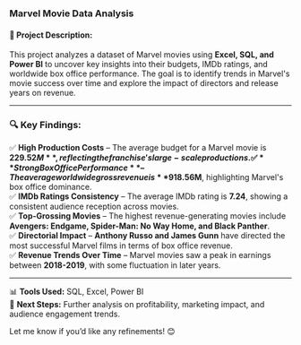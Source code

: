 ### **Marvel Movie Data Analysis**  

#### **📌 Project Description:**  
This project analyzes a dataset of Marvel movies using **Excel, SQL, and Power BI** to uncover key insights into their budgets, IMDb ratings, and worldwide box office performance. The goal is to identify trends in Marvel's movie success over time and explore the impact of directors and release years on revenue.  

---

### **🔍 Key Findings:**  
✅ **High Production Costs** – The average budget for a Marvel movie is **$229.52M**, reflecting the franchise's large-scale productions.  
✅ **Strong Box Office Performance** – The average worldwide gross revenue is **$918.56M**, highlighting Marvel's box office dominance.  
✅ **IMDb Ratings Consistency** – The average IMDb rating is **7.24**, showing a consistent audience reception across movies.  
✅ **Top-Grossing Movies** – The highest revenue-generating movies include **Avengers: Endgame, Spider-Man: No Way Home, and Black Panther**.  
✅ **Directorial Impact** – **Anthony Russo and James Gunn** have directed the most successful Marvel films in terms of box office revenue.  
✅ **Revenue Trends Over Time** – Marvel movies saw a peak in earnings between **2018-2019**, with some fluctuation in later years.  

---

📊 **Tools Used:** SQL, Excel, Power BI  
🚀 **Next Steps:** Further analysis on profitability, marketing impact, and audience engagement trends.  

Let me know if you’d like any refinements! 😊
